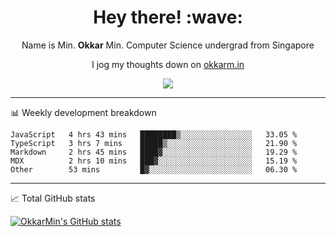 <h1 align="center"> Hey there! :wave:</h1>

<p align="center">Name is Min. <strong>Okkar</strong> Min. Computer Science undergrad from Singapore</p>

<p align="center">I jog my thoughts down on <a href="https://okkarm.in">okkarm.in</a></p>

<p align="center">
  <a href="https://okkarm.in/linkedin" target='_blank'>
    <img src="https://img.shields.io/badge/linkedin-%230077B5.svg?&style=for-the-badge&logo=linkedin&logoColor=white" />
  </a>
 </p>

-------

📊 Weekly development breakdown
<!--START_SECTION:waka-->
```text
JavaScript   4 hrs 43 mins   ████████▒░░░░░░░░░░░░░░░░   33.05 % 
TypeScript   3 hrs 7 mins    █████▒░░░░░░░░░░░░░░░░░░░   21.90 % 
Markdown     2 hrs 45 mins   ████▓░░░░░░░░░░░░░░░░░░░░   19.29 % 
MDX          2 hrs 10 mins   ███▓░░░░░░░░░░░░░░░░░░░░░   15.19 % 
Other        53 mins         █▓░░░░░░░░░░░░░░░░░░░░░░░   06.30 % 
```
<!--END_SECTION:waka-->

-------
📈 Total GitHub stats

<p>
  <a href="https://github.com/OkkarMin"><img src="https://github-readme-stats.vercel.app/api?username=OkkarMin&hide_border=true&show_icons=true&theme=react" alt="OkkarMin's GitHub stats"></a>
</p>
